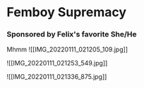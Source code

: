 # Femboy Supremacy
### Sponsored by Felix's favorite She/He

Mhmm
![[IMG_20220111_021205_109.jpg]]

![[IMG_20220111_021253_549.jpg]]

![[IMG_20220111_021336_875.jpg]]